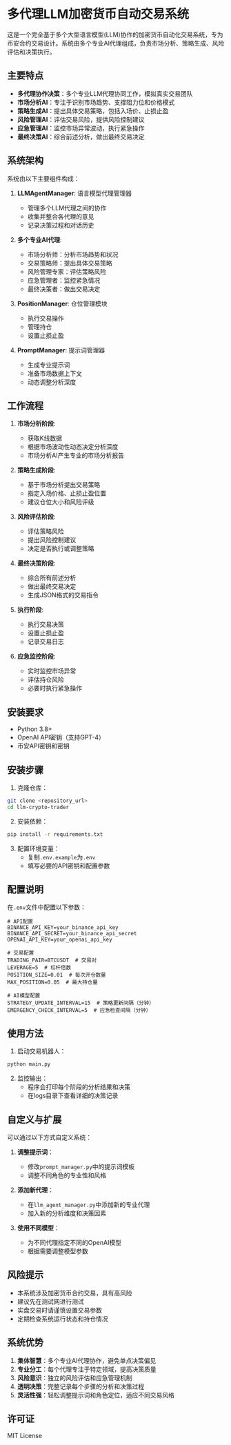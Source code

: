 # 多代理LLM加密货币自动交易系统

这是一个完全基于多个大型语言模型(LLM)协作的加密货币自动化交易系统，专为币安合约交易设计。系统由多个专业AI代理组成，负责市场分析、策略生成、风险评估和决策执行。

## 主要特点

- **多代理协作决策**：多个专业LLM代理协同工作，模拟真实交易团队
- **市场分析AI**：专注于识别市场趋势、支撑阻力位和价格模式
- **策略生成AI**：提出具体交易策略，包括入场价、止损止盈
- **风险管理AI**：评估交易风险，提供风险控制建议
- **应急管理AI**：监控市场异常波动，执行紧急操作
- **最终决策AI**：综合前述分析，做出最终交易决定

## 系统架构

系统由以下主要组件构成：

1. **LLMAgentManager**: 语言模型代理管理器
   - 管理多个LLM代理之间的协作
   - 收集并整合各代理的意见
   - 记录决策过程和对话历史

2. **多个专业AI代理**:
   - 市场分析师：分析市场趋势和状况
   - 交易策略师：提出具体交易策略
   - 风险管理专家：评估策略风险
   - 应急管理者：监控紧急情况
   - 最终决策者：做出交易决定

3. **PositionManager**: 仓位管理模块
   - 执行交易操作
   - 管理持仓
   - 设置止损止盈

4. **PromptManager**: 提示词管理器
   - 生成专业提示词
   - 准备市场数据上下文
   - 动态调整分析深度

## 工作流程

1. **市场分析阶段**:
   - 获取K线数据
   - 根据市场波动性动态决定分析深度
   - 市场分析AI产生专业的市场分析报告

2. **策略生成阶段**:
   - 基于市场分析提出交易策略
   - 指定入场价格、止损止盈位置
   - 建议仓位大小和风险评级

3. **风险评估阶段**:
   - 评估策略风险
   - 提出风险控制建议
   - 决定是否执行或调整策略

4. **最终决策阶段**:
   - 综合所有前述分析
   - 做出最终交易决定
   - 生成JSON格式的交易指令

5. **执行阶段**:
   - 执行交易决策
   - 设置止损止盈
   - 记录交易日志

6. **应急监控阶段**:
   - 实时监控市场异常
   - 评估持仓风险
   - 必要时执行紧急操作

## 安装要求

- Python 3.8+
- OpenAI API密钥（支持GPT-4）
- 币安API密钥和密钥

## 安装步骤

1. 克隆仓库：
```bash
git clone <repository_url>
cd llm-crypto-trader
```

2. 安装依赖：
```bash
pip install -r requirements.txt
```

3. 配置环境变量：
   - 复制`.env.example`为`.env`
   - 填写必要的API密钥和配置参数

## 配置说明

在`.env`文件中配置以下参数：

```
# API配置
BINANCE_API_KEY=your_binance_api_key
BINANCE_API_SECRET=your_binance_api_secret
OPENAI_API_KEY=your_openai_api_key

# 交易配置
TRADING_PAIR=BTCUSDT  # 交易对
LEVERAGE=5  # 杠杆倍数
POSITION_SIZE=0.01  # 每次开仓数量
MAX_POSITION=0.05  # 最大持仓量

# AI模型配置
STRATEGY_UPDATE_INTERVAL=15  # 策略更新间隔（分钟）
EMERGENCY_CHECK_INTERVAL=5  # 应急检查间隔（分钟）
```

## 使用方法

1. 启动交易机器人：
```bash
python main.py
```

2. 监控输出：
   - 程序会打印每个阶段的分析结果和决策
   - 在logs目录下查看详细的决策记录

## 自定义与扩展

可以通过以下方式自定义系统：

1. **调整提示词**：
   - 修改`prompt_manager.py`中的提示词模板
   - 调整不同角色的专业性和风格

2. **添加新代理**：
   - 在`llm_agent_manager.py`中添加新的专业代理
   - 加入新的分析维度和决策因素

3. **使用不同模型**：
   - 为不同代理指定不同的OpenAI模型
   - 根据需要调整模型参数

## 风险提示

- 本系统涉及加密货币合约交易，具有高风险
- 建议先在测试网进行测试
- 实盘交易时请谨慎设置交易参数
- 定期检查系统运行状态和持仓情况

## 系统优势

1. **集体智慧**：多个专业AI代理协作，避免单点决策偏见
2. **专业分工**：每个代理专注于特定领域，提高决策质量
3. **风险意识**：独立的风险评估和应急管理机制
4. **透明决策**：完整记录每个步骤的分析和决策过程
5. **灵活性强**：轻松调整提示词和角色定位，适应不同交易风格

## 许可证

MIT License 